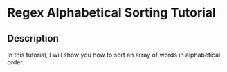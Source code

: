 # Regex Alphabetical Sorting Tutorial

## Description
In this tutorial, I will show you how to sort an array of words in alphabetical order.